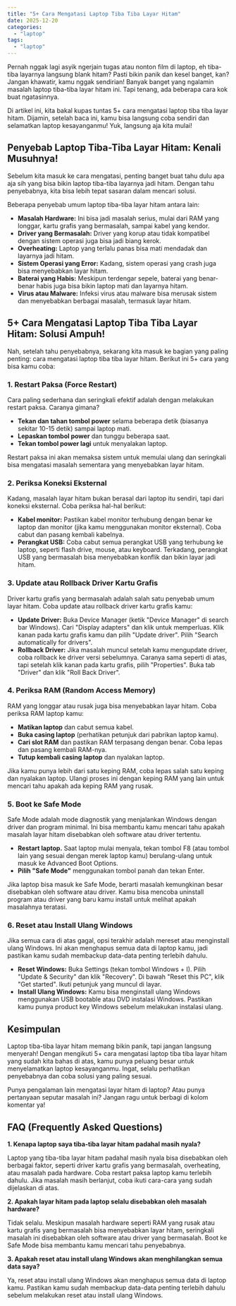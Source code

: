 ```yaml
---
title: "5+ Cara Mengatasi Laptop Tiba Tiba Layar Hitam"
date: 2025-12-20
categories: 
  - "laptop"
tags: 
  - "laptop"
---
```


Pernah nggak lagi asyik ngerjain tugas atau nonton film di laptop, eh tiba-tiba layarnya langsung blank hitam? Pasti bikin panik dan kesel banget, kan? Jangan khawatir, kamu nggak sendirian! Banyak banget yang ngalamin masalah laptop tiba-tiba layar hitam ini. Tapi tenang, ada beberapa cara kok buat ngatasinnya.

Di artikel ini, kita bakal kupas tuntas 5+ cara mengatasi laptop tiba tiba layar hitam. Dijamin, setelah baca ini, kamu bisa langsung coba sendiri dan selamatkan laptop kesayanganmu! Yuk, langsung aja kita mulai!

## Penyebab Laptop Tiba-Tiba Layar Hitam: Kenali Musuhnya!

Sebelum kita masuk ke cara mengatasi, penting banget buat tahu dulu apa aja sih yang bisa bikin laptop tiba-tiba layarnya jadi hitam. Dengan tahu penyebabnya, kita bisa lebih tepat sasaran dalam mencari solusi.

Beberapa penyebab umum laptop tiba-tiba layar hitam antara lain:

- **Masalah Hardware:** Ini bisa jadi masalah serius, mulai dari RAM yang longgar, kartu grafis yang bermasalah, sampai kabel yang kendor.
- **Driver yang Bermasalah:** Driver yang korup atau tidak kompatibel dengan sistem operasi juga bisa jadi biang kerok.
- **Overheating:** Laptop yang terlalu panas bisa mati mendadak dan layarnya jadi hitam.
- **Sistem Operasi yang Error:** Kadang, sistem operasi yang crash juga bisa menyebabkan layar hitam.
- **Baterai yang Habis:** Meskipun terdengar sepele, baterai yang benar-benar habis juga bisa bikin laptop mati dan layarnya hitam.
- **Virus atau Malware:** Infeksi virus atau malware bisa merusak sistem dan menyebabkan berbagai masalah, termasuk layar hitam.

## 5+ Cara Mengatasi Laptop Tiba Tiba Layar Hitam: Solusi Ampuh!

Nah, setelah tahu penyebabnya, sekarang kita masuk ke bagian yang paling penting: cara mengatasi laptop tiba tiba layar hitam. Berikut ini 5+ cara yang bisa kamu coba:

### 1\. Restart Paksa (Force Restart)

Cara paling sederhana dan seringkali efektif adalah dengan melakukan restart paksa. Caranya gimana?

- **Tekan dan tahan tombol power** selama beberapa detik (biasanya sekitar 10-15 detik) sampai laptop mati.
- **Lepaskan tombol power** dan tunggu beberapa saat.
- **Tekan tombol power lagi** untuk menyalakan laptop.

Restart paksa ini akan memaksa sistem untuk memulai ulang dan seringkali bisa mengatasi masalah sementara yang menyebabkan layar hitam.

### 2\. Periksa Koneksi Eksternal

Kadang, masalah layar hitam bukan berasal dari laptop itu sendiri, tapi dari koneksi eksternal. Coba periksa hal-hal berikut:

- **Kabel monitor:** Pastikan kabel monitor terhubung dengan benar ke laptop dan monitor (jika kamu menggunakan monitor eksternal). Coba cabut dan pasang kembali kabelnya.
- **Perangkat USB:** Coba cabut semua perangkat USB yang terhubung ke laptop, seperti flash drive, mouse, atau keyboard. Terkadang, perangkat USB yang bermasalah bisa menyebabkan konflik dan bikin layar jadi hitam.

### 3\. Update atau Rollback Driver Kartu Grafis

Driver kartu grafis yang bermasalah adalah salah satu penyebab umum layar hitam. Coba update atau rollback driver kartu grafis kamu:

- **Update Driver:** Buka Device Manager (ketik "Device Manager" di search bar Windows). Cari "Display adapters" dan klik untuk memperluas. Klik kanan pada kartu grafis kamu dan pilih "Update driver". Pilih "Search automatically for drivers".
- **Rollback Driver:** Jika masalah muncul setelah kamu mengupdate driver, coba rollback ke driver versi sebelumnya. Caranya sama seperti di atas, tapi setelah klik kanan pada kartu grafis, pilih "Properties". Buka tab "Driver" dan klik "Roll Back Driver".

### 4\. Periksa RAM (Random Access Memory)

RAM yang longgar atau rusak juga bisa menyebabkan layar hitam. Coba periksa RAM laptop kamu:

- **Matikan laptop** dan cabut semua kabel.
- **Buka casing laptop** (perhatikan petunjuk dari pabrikan laptop kamu).
- **Cari slot RAM** dan pastikan RAM terpasang dengan benar. Coba lepas dan pasang kembali RAM-nya.
- **Tutup kembali casing laptop** dan nyalakan laptop.

Jika kamu punya lebih dari satu keping RAM, coba lepas salah satu keping dan nyalakan laptop. Ulangi proses ini dengan keping RAM yang lain untuk mencari tahu apakah ada keping RAM yang rusak.

### 5\. Boot ke Safe Mode

Safe Mode adalah mode diagnostik yang menjalankan Windows dengan driver dan program minimal. Ini bisa membantu kamu mencari tahu apakah masalah layar hitam disebabkan oleh software atau driver tertentu.

- **Restart laptop.** Saat laptop mulai menyala, tekan tombol F8 (atau tombol lain yang sesuai dengan merek laptop kamu) berulang-ulang untuk masuk ke Advanced Boot Options.
- **Pilih "Safe Mode"** menggunakan tombol panah dan tekan Enter.

Jika laptop bisa masuk ke Safe Mode, berarti masalah kemungkinan besar disebabkan oleh software atau driver. Kamu bisa mencoba uninstall program atau driver yang baru kamu install untuk melihat apakah masalahnya teratasi.

### 6\. Reset atau Install Ulang Windows

Jika semua cara di atas gagal, opsi terakhir adalah mereset atau menginstall ulang Windows. Ini akan menghapus semua data di laptop kamu, jadi pastikan kamu sudah membackup data-data penting terlebih dahulu.

- **Reset Windows:** Buka Settings (tekan tombol Windows + I). Pilih "Update & Security" dan klik "Recovery". Di bawah "Reset this PC", klik "Get started". Ikuti petunjuk yang muncul di layar.
- **Install Ulang Windows:** Kamu bisa menginstall ulang Windows menggunakan USB bootable atau DVD instalasi Windows. Pastikan kamu punya product key Windows sebelum melakukan instalasi ulang.

## Kesimpulan

Laptop tiba-tiba layar hitam memang bikin panik, tapi jangan langsung menyerah! Dengan mengikuti 5+ cara mengatasi laptop tiba tiba layar hitam yang sudah kita bahas di atas, kamu punya peluang besar untuk menyelamatkan laptop kesayanganmu. Ingat, selalu perhatikan penyebabnya dan coba solusi yang paling sesuai.

Punya pengalaman lain mengatasi layar hitam di laptop? Atau punya pertanyaan seputar masalah ini? Jangan ragu untuk berbagi di kolom komentar ya!

## FAQ (Frequently Asked Questions)

**1\. Kenapa laptop saya tiba-tiba layar hitam padahal masih nyala?**

Laptop yang tiba-tiba layar hitam padahal masih nyala bisa disebabkan oleh berbagai faktor, seperti driver kartu grafis yang bermasalah, overheating, atau masalah pada hardware. Coba restart paksa laptop kamu terlebih dahulu. Jika masalah masih berlanjut, coba ikuti cara-cara yang sudah dijelaskan di atas.

**2\. Apakah layar hitam pada laptop selalu disebabkan oleh masalah hardware?**

Tidak selalu. Meskipun masalah hardware seperti RAM yang rusak atau kartu grafis yang bermasalah bisa menyebabkan layar hitam, seringkali masalah ini disebabkan oleh software atau driver yang bermasalah. Boot ke Safe Mode bisa membantu kamu mencari tahu penyebabnya.

**3\. Apakah reset atau install ulang Windows akan menghilangkan semua data saya?**

Ya, reset atau install ulang Windows akan menghapus semua data di laptop kamu. Pastikan kamu sudah membackup data-data penting terlebih dahulu sebelum melakukan reset atau install ulang Windows.
